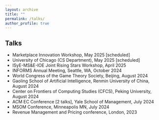 ```yaml
---
layout: archive
title: ""
permalink: /talks/
author_profile: true
---
```






## Talks

- Marketplace Innovation Workshop, May 2025 [scheduled]
- University of Chicago (CS Department), May 2025 [scheduled]
- ISyE-MS&E-IOE Joint Rising Stars Workshop, April 2025
- INFORMS Annual Meeting, Seattle, WA, October 2024
- World Congress of the Game Theory Society, Beijing, August 2024
- Gaoling School of Artificial Intelligence, Renmin University of China, August 2024
- Center on Frontiers of Computing Studies (CFCS), Peking University, August 2024
- ACM EC Conference [2 talks], Yale School of Management, July 2024
- MSOM Conference, Minneapolis MN, July 2024
- Revenue Management and Pricing conference, London, 2023
















